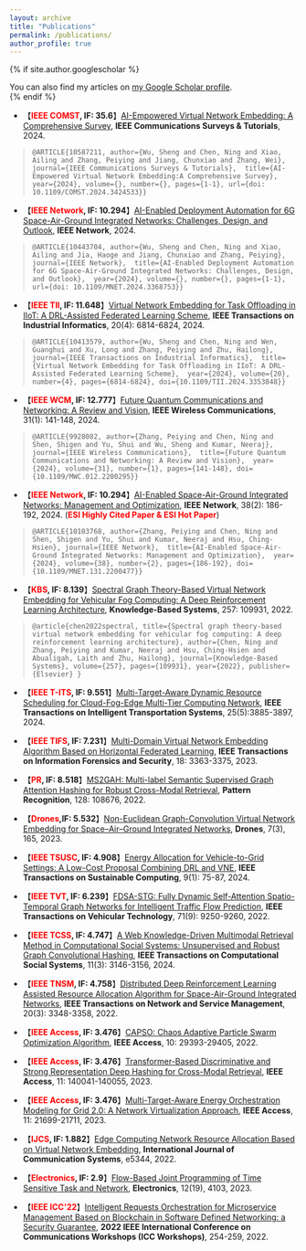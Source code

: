 ```yaml
---
layout: archive
title: "Publications"
permalink: /publications/
author_profile: true
---
```


{% if site.author.googlescholar %}
  <div class="wordwrap">You can also find my articles on <a href="{{site.author.googlescholar}}">my Google Scholar profile</a>.</div>
{% endif %}  

* 【**<font color=red>IEEE COMST</font>, IF: 35.6**】[AI-Empowered Virtual Network Embedding: A Comprehensive Survey](https://ieeexplore.ieee.org/abstract/document/10587211), **IEEE Communications Surveys & Tutorials**, 2024.
>`@ARTICLE{10587211,
  author={Wu, Sheng and Chen, Ning and Xiao, Ailing and Zhang, Peiying and Jiang, Chunxiao and Zhang, Wei},
  journal={IEEE Communications Surveys & Tutorials}, 
  title={AI-Empowered Virtual Network Embedding:A Comprehensive Survey}, 
  year={2024},
  volume={},
  number={},
  pages={1-1},
  url={doi: 10.1109/COMST.2024.3424533}}
`

* 【**<font color=red>IEEE Network</font>, IF: 10.294**】[AI-Enabled Deployment Automation for 6G Space-Air-Ground Integrated Networks: Challenges, Design, and Outlook](https://ieeexplore.ieee.org/abstract/document/10443704), **IEEE Network**, 2024.
>`@ARTICLE{10443704,
  author={Wu, Sheng and Chen, Ning and Xiao, Ailing and Jia, Haoge and Jiang, Chunxiao and Zhang, Peiying},
  journal={IEEE Network}, 
  title={AI-Enabled Deployment Automation for 6G Space-Air-Ground Integrated Networks: Challenges, Design, and Outlook}, 
  year={2024},
  volume={},
  number={},
  pages={1-1},
  url={doi: 10.1109/MNET.2024.3368753}}`


* 【**<font color=red>IEEE TII</font>, IF: 11.648**】[Virtual Network Embedding for Task Offloading in IIoT: A DRL-Assisted Federated Learning Scheme](https://ieeexplore.ieee.org/abstract/document/10413579), **IEEE Transactions on Industrial Informatics**, 20(4): 6814-6824, 2024.
>`@ARTICLE{10413579,
  author={Wu, Sheng and Chen, Ning and Wen, Guanghui and Xu, Long and Zhang, Peiying and Zhu, Hailong},
  journal={IEEE Transactions on Industrial Informatics}, 
  title={Virtual Network Embedding for Task Offloading in IIoT: A DRL-Assisted Federated Learning Scheme}, 
  year={2024},
  volume={20},
  number={4},
  pages={6814-6824},
  doi={10.1109/TII.2024.3353848}}`


* 【**<font color=red>IEEE WCM</font>, IF: 12.777**】[Future Quantum Communications and Networking: A Review and Vision](https://ieeexplore.ieee.org/abstract/document/9928082), **IEEE Wireless Communications**, 31(1): 141-148, 2024.
>`@ARTICLE{9928082,
  author={Zhang, Peiying and Chen, Ning and Shen, Shigen and Yu, Shui and Wu, Sheng and Kumar, Neeraj},
  journal={IEEE Wireless Communications}, 
  title={Future Quantum Communications and Networking: A Review and Vision}, 
  year={2024},
  volume={31},
  number={1},
  pages={141-148},
  doi={10.1109/MWC.012.2200295}}`


* 【**<font color=red>IEEE Network</font>, IF: 10.294**】[AI-Enabled Space-Air-Ground Integrated Networks: Management and Optimization](https://ieeexplore.ieee.org/abstract/document/10103768), **IEEE Network**, 38(2): 186-192, 2024. (**<font color=red>ESI Highly Cited Paper & ESI Hot Paper</font>**)
>`@ARTICLE{10103768,
  author={Zhang, Peiying and Chen, Ning and Shen, Shigen and Yu, Shui and Kumar, Neeraj and Hsu, Ching-Hsien},
  journal={IEEE Network}, 
  title={AI-Enabled Space-Air-Ground Integrated Networks: Management and Optimization}, 
  year={2024},
  volume={38},
  number={2},
  pages={186-192},
  doi={10.1109/MNET.131.2200477}}`


* 【**<font color=red>KBS</font>, IF: 8.139**】[Spectral Graph Theory-Based Virtual Network Embedding for Vehicular Fog Computing: A Deep Reinforcement Learning Architecture](https://www.sciencedirect.com/science/article/abs/pii/S0950705122010243), **Knowledge-Based Systems**, 257: 109931, 2022.
>`@article{chen2022spectral,
  title={Spectral graph theory-based virtual network embedding for vehicular fog computing: A deep reinforcement learning architecture},
  author={Chen, Ning and Zhang, Peiying and Kumar, Neeraj and Hsu, Ching-Hsien and Abualigah, Laith and Zhu, Hailong},
  journal={Knowledge-Based Systems},
  volume={257},
  pages={109931},
  year={2022},
  publisher={Elsevier}
}`

* 【**<font color=red>IEEE T-ITS</font>, IF: 9.551**】[Multi-Target-Aware Dynamic Resource Scheduling for Cloud-Fog-Edge Multi-Tier Computing Network](https://ieeexplore.ieee.org/abstract/document/10323248), **IEEE Transactions on Intelligent Transportation Systems**, 25(5):3885-3897, 2024.

* 【**<font color=red>IEEE TIFS</font>, IF: 7.231**】[Multi-Domain Virtual Network Embedding Algorithm Based on Horizontal Federated Learning](https://ieeexplore.ieee.org/abstract/document/10132867), **IEEE Transactions on Information Forensics and Security**, 18: 3363-3375, 2023. 

* 【**<font color=red>PR</font>, IF: 8.518**】[MS2GAH: Multi-label Semantic Supervised Graph Attention Hashing for Robust Cross-Modal Retrieval](https://www.sciencedirect.com/science/article/abs/pii/S0031320322001571), **Pattern Recognition**, 128: 108676, 2022. 

* 【**<font color=red>Drones</font>,IF: 5.532**】[Non-Euclidean Graph-Convolution Virtual Network Embedding for Space–Air–Ground Integrated Networks](https://www.mdpi.com/2504-446X/7/3/165), **Drones**, 7(3), 165, 2023. 

* 【**<font color=red>IEEE TSUSC</font>, IF: 4.908**】[Energy Allocation for Vehicle-to-Grid Settings: A Low-Cost Proposal Combining DRL and VNE](https://ieeexplore.ieee.org/abstract/document/10226295), **IEEE Transactions on Sustainable Computing**, 9(1): 75-87, 2024.

* 【**<font color=red>IEEE TVT</font>, IF: 6.239**】[FDSA-STG: Fully Dynamic Self-Attention Spatio-Temporal Graph Networks for Intelligent Traffic Flow Prediction](https://ieeexplore.ieee.org/abstract/document/9782553), **IEEE Transactions on Vehicular Technology**, 71(9): 9250-9260, 2022. 

* 【**<font color=red>IEEE TCSS</font>, IF: 4.747**】[A Web Knowledge-Driven Multimodal Retrieval Method in Computational Social Systems: Unsupervised and Robust Graph Convolutional Hashing](https://ieeexplore.ieee.org/abstract/document/9941497), **IEEE Transactions on Computational Social Systems**, 11(3): 3146-3156, 2024. 

* 【**<font color=red>IEEE TNSM</font>, IF: 4.758**】[Distributed Deep Reinforcement Learning Assisted Resource Allocation Algorithm for Space-Air-Ground Integrated Networks](https://ieeexplore.ieee.org/abstract/document/9999560),  **IEEE Transactions on Network and Service Management**, 20(3): 3348-3358, 2022.

* 【**<font color=red>IEEE Access</font>, IF: 3.476**】[CAPSO: Chaos Adaptive Particle Swarm Optimization Algorithm](https://ieeexplore.ieee.org/abstract/document/9732987), **IEEE Access**, 10: 29393-29405, 2022.

* 【**<font color=red>IEEE Access</font>, IF: 3.476**】[Transformer-Based Discriminative and Strong Representation Deep Hashing for Cross-Modal Retrieval](https://ieeexplore.ieee.org/abstract/document/10343159), **IEEE Access**, 11: 140041-140055, 2023.

* 【**<font color=red>IEEE Access</font>, IF: 3.476**】[Multi-Target-Aware Energy Orchestration Modeling for Grid 2.0: A Network Virtualization Approach](https://ieeexplore.ieee.org/abstract/document/10057385), **IEEE Access**, 11: 21699-21711, 2023.

* 【**<font color=red>IJCS</font>, IF: 1.882**】[Edge Computing Network Resource Allocation Based on Virtual Network Embedding](https://onlinelibrary.wiley.com/doi/abs/10.1002/dac.5344), **International Journal of Communication Systems**, e5344, 2022.

* 【**<font color=red>Electronics</font>, IF: 2.9**】[Flow-Based Joint Programming of Time Sensitive Task and Network](https://www.mdpi.com/2079-9292/12/19/4103), **Electronics**, 12(19), 4103, 2023.

* 【**<font color=red>IEEE ICC'22</font>**】[Intelligent Requests Orchestration for Microservice Management Based on Blockchain in Software Defined Networking: a Security Guarantee](https://ieeexplore.ieee.org/abstract/document/9814536), **2022 IEEE International Conference on Communications Workshops (ICC Workshops)**, 254-259, 2022.
